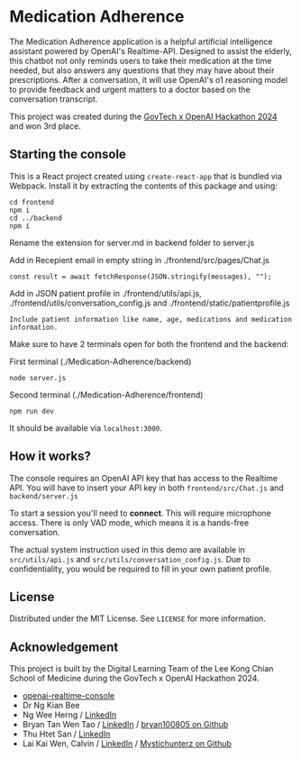 # Medication Adherence

The Medication Adherence application is a helpful artificial intelligence assistant powered by OpenAI's Realtime-API. Designed to assist the elderly, this chatbot not only reminds users to take their medication at the time needed, but also answers any questions that they may have about their prescriptions. After a conversation, it will use OpenAI's o1 reasoning model to provide feedback and urgent matters to a doctor based on the conversation transcript.

This project was created during the [GovTech x OpenAI Hackathon 2024](https://www.tech.gov.sg/media/events/govtech-openai-hackathon-2024/) and won 3rd place.

## Starting the console

This is a React project created using `create-react-app` that is bundled via Webpack.
Install it by extracting the contents of this package and using:

```shell
cd frontend
npm i
cd ../backend
npm i
```

Rename the extension for server.md in backend folder to server.js

Add in Recepient email in empty string in ./frontend/src/pages/Chat.js

```shell
const result = await fetchResponse(JSON.stringify(messages), "");
```

Add in JSON patient profile in ./frontend/utils/api.js, ./frontend/utils/conversation_config.js and ./frontend/static/patientprofile.js

```shell
Include patient information like name, age, medications and medication information.
```

Make sure to have 2 terminals open for both the frontend and the backend:

First terminal (./Medication-Adherence/backend)

```shell
node server.js
```

Second terminal (./Medication-Adherence/frontend)

```shell
npm run dev
```

It should be available via `localhost:3000`.

## How it works?

The console requires an OpenAI API key that has access to the Realtime API.
You will have to insert your API key in both `frontend/src/Chat.js` and `backend/server.js`

To start a session you'll need to **connect**. This will require microphone access.
There is only VAD mode, which means it is a hands-free conversation.

The actual system instruction used in this demo are available in `src/utils/api.js` and `src/utils/conversation_config.js`. Due to confidentiality, you would be required to fill in your own patient profile.

## License

Distributed under the MIT License. See `LICENSE` for more information.

## Acknowledgement

This project is built by the Digital Learning Team of the Lee Kong Chian School of Medicine during the GovTech x OpenAI Hackathon 2024.

- [openai-realtime-console](https://github.com/openai/openai-realtime-console)
- Dr Ng Kian Bee
- Ng Wee Herng / [LinkedIn](https://www.linkedin.com/in/ng-wee-herng-0b8888272/)
- Bryan Tan Wen Tao / [LinkedIn](https://www.linkedin.com/in/bryan-tan-wen-tao-843b27272/) / [bryan100805 on Github](https://github.com/bryan100805)
- Thu Htet San / [LinkedIn](https://www.linkedin.com/in/thu-htet-san-733607169/)
- Lai Kai Wen, Calvin / [LinkedIn](https://www.linkedin.com/in/calvin-lai-1865b9279/) / [Mystichunterz on Github](https://github.com/Mystichunterz)
